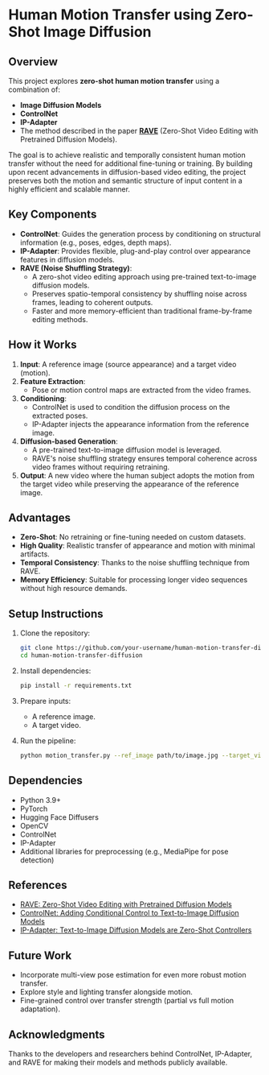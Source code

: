 # Human Motion Transfer using Zero-Shot Image Diffusion

## Overview

This project explores **zero-shot human motion transfer** using a combination of:
- **Image Diffusion Models**
- **ControlNet**
- **IP-Adapter**
- The method described in the paper **[RAVE](https://arxiv.org/abs/2402.14653)** (Zero-Shot Video Editing with Pretrained Diffusion Models).

The goal is to achieve realistic and temporally consistent human motion transfer without the need for additional fine-tuning or training. By building upon recent advancements in diffusion-based video editing, the project preserves both the motion and semantic structure of input content in a highly efficient and scalable manner.

## Key Components

- **ControlNet**: Guides the generation process by conditioning on structural information (e.g., poses, edges, depth maps).
- **IP-Adapter**: Provides flexible, plug-and-play control over appearance features in diffusion models.
- **RAVE (Noise Shuffling Strategy)**: 
  - A zero-shot video editing approach using pre-trained text-to-image diffusion models.
  - Preserves spatio-temporal consistency by shuffling noise across frames, leading to coherent outputs.
  - Faster and more memory-efficient than traditional frame-by-frame editing methods.

## How it Works

1. **Input**: A reference image (source appearance) and a target video (motion).
2. **Feature Extraction**:
   - Pose or motion control maps are extracted from the video frames.
3. **Conditioning**:
   - ControlNet is used to condition the diffusion process on the extracted poses.
   - IP-Adapter injects the appearance information from the reference image.
4. **Diffusion-based Generation**:
   - A pre-trained text-to-image diffusion model is leveraged.
   - RAVE's noise shuffling strategy ensures temporal coherence across video frames without requiring retraining.
5. **Output**: A new video where the human subject adopts the motion from the target video while preserving the appearance of the reference image.

## Advantages

- **Zero-Shot**: No retraining or fine-tuning needed on custom datasets.
- **High Quality**: Realistic transfer of appearance and motion with minimal artifacts.
- **Temporal Consistency**: Thanks to the noise shuffling technique from RAVE.
- **Memory Efficiency**: Suitable for processing longer video sequences without high resource demands.

## Setup Instructions

1. Clone the repository:
   ```bash
   git clone https://github.com/your-username/human-motion-transfer-diffusion.git
   cd human-motion-transfer-diffusion
   ```

2. Install dependencies:
   ```bash
   pip install -r requirements.txt
   ```

3. Prepare inputs:
   - A reference image.
   - A target video.

4. Run the pipeline:
   ```bash
   python motion_transfer.py --ref_image path/to/image.jpg --target_video path/to/video.mp4
   ```

## Dependencies

- Python 3.9+
- PyTorch
- Hugging Face Diffusers
- OpenCV
- ControlNet
- IP-Adapter
- Additional libraries for preprocessing (e.g., MediaPipe for pose detection)

## References

- [RAVE: Zero-Shot Video Editing with Pretrained Diffusion Models](https://arxiv.org/abs/2402.14653)
- [ControlNet: Adding Conditional Control to Text-to-Image Diffusion Models](https://arxiv.org/abs/2302.05543)
- [IP-Adapter: Text-to-Image Diffusion Models are Zero-Shot Controllers](https://arxiv.org/abs/2308.06721)

## Future Work

- Incorporate multi-view pose estimation for even more robust motion transfer.
- Explore style and lighting transfer alongside motion.
- Fine-grained control over transfer strength (partial vs full motion adaptation).

## Acknowledgments

Thanks to the developers and researchers behind ControlNet, IP-Adapter, and RAVE for making their models and methods publicly available.
```
